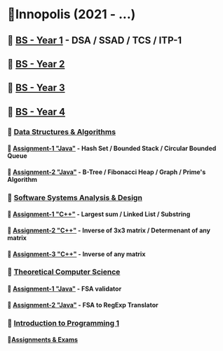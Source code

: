 # 📕Innopolis (2021 - ...)
## 📌 [BS - Year 1](BS-Year1/) - DSA / SSAD / TCS / ITP-1
## 📌 [BS - Year 2](BS-Year2/)
## 📌 [BS - Year 3](BS-Year3/)
## 📌 [BS - Year 4](BS-Year4/)

### 📌 [Data Structures & Algorithms](BS-Year1/DSA)
####  📍 [Assignment-1 "Java"](BS-Year1/DSA/Assignment-1) - Hash Set / Bounded Stack / Circular Bounded Queue
####  📍 [Assignment-2 "Java"](BS-Year1/DSA/Assignment-2) - B-Tree / Fibonacci Heap / Graph / Prime's Algorithm 
### 📌 [Software Systems Analysis & Design](BS-Year1/SSAD)
####  📍 [Assignment-1 "C++"](BS-Year1/SSAD/Assignment1) - Largest sum / Linked List / Substring
####  📍 [Assignment-2 "C++"](BS-Year1/SSAD/Assignment2) - Inverse of 3x3 matrix / Determenant of any matrix
####  📍 [Assignment-3 "C++"](BS-Year1/SSAD/Assignment3/Roman) - Inverse of any matrix
### 📌 [Theoretical Computer Science](BS-Year1/TCS)
####  📍 [Assignment-1 "Java"](BS-Year1/TCS/Assignment1) - FSA validator
####  📍 [Assignment-2 "Java"](BS-Year1/TCS/Assignment2) - FSA to RegExp Translator
### 📌 [Introduction to Programming 1](BS-Year1/ITP-1)
####  📍[Assignments & Exams](BS-Year1/ITP-1/)
